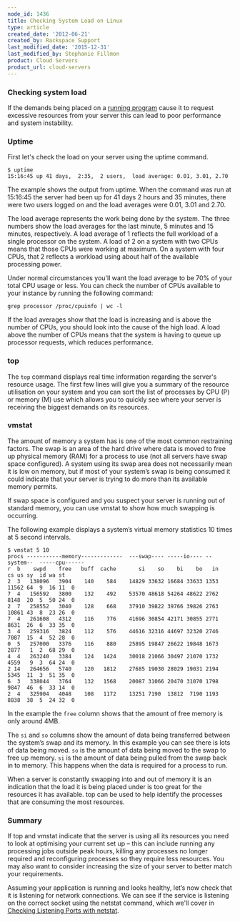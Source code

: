 ```yaml
---
node_id: 1436
title: Checking System Load on Linux
type: article
created_date: '2012-06-21'
created_by: Rackspace Support
last_modified_date: '2015-12-31'
last_modified_by: Stephanie Fillmon
product: Cloud Servers
product_url: cloud-servers
---
```


<div id="concept_mj5_zhv_ng" class="nested0">

### Checking system load

<div class="body conbody">

If the demands being placed on a [running
program](/how-to/checking-running-services-on-linux)
cause it to request excessive resources from your server this can lead
to poor performance and system instability.

</div>

</div>

<div id="concept_yy3_4hv_ng" class="topic concept nested0">

### Uptime

<div class="body conbody">

First let's check the load on your server using the uptime command.

``` {.pre .codeblock}
$ uptime
15:16:45 up 41 days,  2:35,  2 users,  load average: 0.01, 3.01, 2.70
```

The example shows the output from uptime. When the command was run at
15:16:45 the server had been up for 41 days 2 hours and 35 minutes,
there were two users logged on and the load averages were 0.01, 3.01 and
2.70.

The load average represents the work being done by the system. <span>The
three numbers show the load averages for the last minute, 5 minutes and
15 minutes, respectively. </span><span>A load average of 1 reflects the
full workload of a single processor on the system. A</span><span> load
of 2 on a system with two CPUs</span><span> means that
those</span><span> CPUs were working at maximum. On</span><span> a
system with four CPUs, that 2 reflects a workload using about half of
the available processing power.</span>

Under normal circumstances you'll want the load average to be 70% of
your total CPU usage or less. You can check the number of CPUs available
to your instance by running the following command:

``` {.pre .codeblock}
grep processor /proc/cpuinfo | wc -l
```

If the load averages show that the load is increasing and is above the
number of CPUs, you should look into the cause of the high load. A load
above the number of CPUs means that the system is having to queue up
processor requests, which reduces performance.

</div>

</div>

<div id="concept_cyr_phv_ng" class="topic concept nested0">

### top

<div class="body conbody">

The `top` command displays real time information regarding the server's
resource usage. The first few lines will give you a summary of the
resource utilisation on your system and you can sort the list of
processes by CPU (P) or memory (M) use which allows you to quickly see
where your server is receiving the biggest demands on its resources.

</div>

</div>

<div id="concept_1gm_qhv_ng" class="topic concept nested0">

### vmstat

<div class="body conbody">

The amount of memory a system has is one of the most common restraining
factors. The swap is an area of the hard drive where data is moved to
free up physical memory (RAM) for a process to use (not all servers have
swap space configured). A system using its swap area does not
necessarily mean it is low on memory, but if most of your system&rsquo;s swap
is being consumed it could indicate that your server is trying to do
more than its available memory permits.

If swap space is configured and you suspect your server is running out
of standard memory, you can use vmstat to show how much swapping is
occurring.

The following example displays a system&rsquo;s virtual memory statistics 10
times at 5 second intervals.

``` {.pre .codeblock}
$ vmstat 5 10
procs -----------memory-------------  ---swap---- -----io---- --system--  -----cpu------
r  b    swpd    free   buff  cache       si    so    bi    bo   in    cs us sy  id wa st
2  3   138096   3904    140    584    14829 33632 16684 33633 1353 11562 64  9  16 11  0
7  4   156592   3800    132    492    53570 48618 54264 48622 2762 8148  20  5  50 24  0
2  7   258552   3040    128    668    37910 39822 39766 39826 2763 10861 43  8  23 26  0
7  4   261608   4312    116    776    41696 30854 42171 30855 2771 8631  26  6  33 35  0
3  4   259316   3824    112    576    44616 32316 44697 32320 2746 7087  15  4  52 28  0
0  5   257000   3376    116    880    25895 19847 26622 19848 1673 2877   1  2  68 29  0
4  4   263240   3384    124   1424    30018 21066 30497 21070 1732 4559   9  3  64 24  0
2 14   264656   5740    120   1812    27685 19030 28029 19031 2194 5345  11  3  51 35  0
6  3   338044   3764    132   1568    20087 31066 20470 31070 1798 9847  46  6  33 14  0
2  4   325904   4048    108   1172    13251 7190  13812  7190 1193 8838  38  5  24 32  0
```

In the example the `free` column shows that the amount of free memory is
only around 4MB.

The `si` and `so` columns show the amount of data being transferred
between the system&rsquo;s swap and its memory. In this example you can see
there is lots of data being moved. `so` is the amount of data being
moved to the swap to free up memory. `si` is the amount of data being
pulled from the swap back in to memory. This happens when the data is
required for a process to run.

When a server is constantly swapping into and out of memory it is an
indication that the load it is being placed under is too great for the
resources it has available. top can be used to help identify the
processes that are consuming the most resources.

</div>

</div>

<div id="concept_wym_rhv_ng" class="topic concept nested0">

### Summary

<div class="body conbody">

If top and vmstat indicate that the server is using all its resources
you need to look at optimising your current set up &ndash; this can include
running any processing jobs outside peak hours, killing any processes no
longer required and reconfiguring processes so they require less
resources. You may also want to consider increasing the size of your
server to better match your requirements.

Assuming your application is running and looks healthy, let&rsquo;s now check
that it is listening for network connections. We can see if the service
is listening on the correct socket using the netstat command, which
we'll cover in [Checking Listening Ports with
netstat](/how-to/checking-listening-ports-with-netstat).

</div>

</div>

